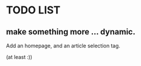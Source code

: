 # TODO LIST

## make something more ... dynamic.

Add an homepage, and an article selection tag.

(at least :))
